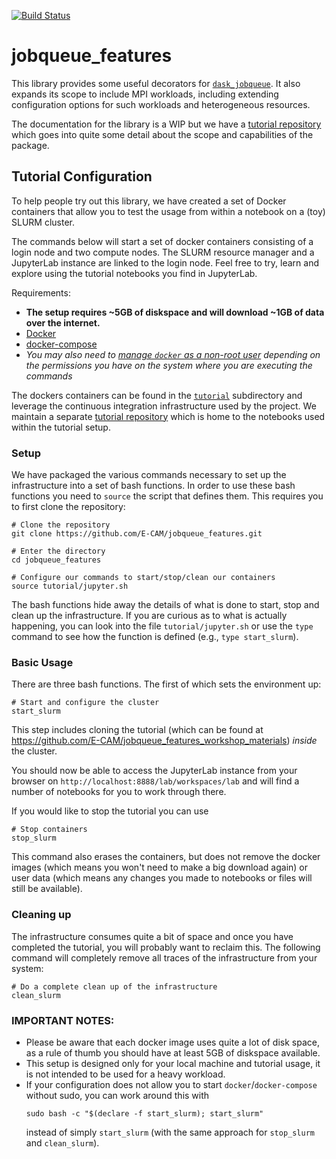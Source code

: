 [![Build Status](https://github.com/E-CAM/jobqueue_features/workflows/CI/badge.svg)](https://github.com/E-CAM/jobqueue_features/actions?query=workflow%3ACI)
# jobqueue_features
This library provides some useful decorators for
[`dask_jobqueue`](https://github.com/dask/dask-jobqueue). It also expands its scope to
include MPI workloads, including extending configuration options for such workloads and
heterogeneous resources.

The documentation for the library is a WIP but we have a
[tutorial repository](https://github.com/E-CAM/jobqueue_features_workshop_materials)
which goes into quite some detail about the scope and capabilities of the package.

## Tutorial Configuration

To help people try out this library, we have created a set of Docker containers that
allow you to test the usage from within a notebook on a
(toy) SLURM cluster.

The commands below will start a set of docker containers consisting of a login node and
two compute nodes. The SLURM resource manager
and a JupyterLab instance are linked to the login node. Feel free to try,
learn and explore using the tutorial notebooks you find in JupyterLab.

Requirements:
* **The setup requires ~5GB of diskspace and will download ~1GB of data over the
  internet.**
* [Docker](https://docs.docker.com/get-docker/)
* [docker-compose](https://docs.docker.com/compose/install/)
* *You may also need to
  [manage `docker` as a non-root user](https://docs.docker.com/engine/install/linux-postinstall/#manage-docker-as-a-non-root-user)
  depending on the permissions you have on the system where you are executing the
  commands*

The dockers containers can be found in the
[`tutorial`](https://github.com/E-CAM/jobqueue_features/tree/master/tutorial)
subdirectory and leverage the continuous integration infrastructure used by the project.
We maintain a separate
[tutorial repository](https://github.com/E-CAM/jobqueue_features_workshop_materials)
which is home to the notebooks used within the tutorial setup.

### Setup

We have packaged the various commands necessary to set up the infrastructure into a set
of bash functions. In order to use these bash functions you need to `source` the script
that defines them. This requires you to first clone the repository:

```
# Clone the repository
git clone https://github.com/E-CAM/jobqueue_features.git

# Enter the directory
cd jobqueue_features

# Configure our commands to start/stop/clean our containers
source tutorial/jupyter.sh
```

The bash functions hide away the details of what is done to start, stop and clean up
the infrastructure. If you are curious as to what is actually happening, you can look
into the file `tutorial/jupyter.sh` or use the `type` command to see how the function is
defined (e.g., `type start_slurm`).

### Basic Usage

There are three bash functions. The first of which sets the environment up:
```
# Start and configure the cluster
start_slurm
```
This step includes cloning the tutorial (which can be found at
https://github.com/E-CAM/jobqueue_features_workshop_materials) *inside* the cluster.

You should now be able to access the JupyterLab instance from your browser on
`http://localhost:8888/lab/workspaces/lab` and will find a number of notebooks for you
to work through there.

If you would like to stop the tutorial you can use
```
# Stop containers
stop_slurm
```
This command also erases the containers, but does not remove the docker images (which
means you won't need to make a big download again) or user data (which means any
changes you made to notebooks or files will still be available).

### Cleaning up

The infrastructure consumes quite a bit of space and once you have completed the
tutorial, you will probably want to reclaim this. The following command will completely
remove all traces of the infrastructure from your system:
```
# Do a complete clean up of the infrastructure
clean_slurm
```


### IMPORTANT NOTES:
- Please be aware that each docker image uses quite a lot of disk space, as a rule of
  thumb you should have at least 5GB of diskspace available.
- This setup is designed only for your local machine and tutorial usage, it is not
  intended to be used for a heavy workload.
- If your configuration does not allow you to start `docker`/`docker-compose` without
  sudo, you can work around this with
  ```
  sudo bash -c "$(declare -f start_slurm); start_slurm"
  ```
  instead of simply `start_slurm` (with the same approach for `stop_slurm` and
  `clean_slurm`).
